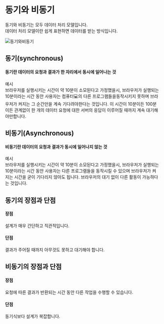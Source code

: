 # 동기와 비동기

동기와 비동기는 모두 데이터 처리 모델입니다.    
데이터 처리 모델이란 쉽게 표현하면 데이터를 받는 방식입니다.

![동기와비동기](https://img1.daumcdn.net/thumb/R1280x0/?scode=mtistory2&fname=https%3A%2F%2Fblog.kakaocdn.net%2Fdn%2Fol0Ra%2Fbtq2Jy17oEy%2Fn4NdXDY3dGcNGI3eFxvr81%2Fimg.png)


## 동기(synchronous)
#### 동기란 데이터의 요청과 결과가 한 자리에서 동시에 일어나는 것 

예시  
브라우저를 실행시키는 시간이 약 10분이 소모된다고 가정했을시, 브라우저가 실행되는 10분이라는 시간 동안 사용자는 컴퓨터💻의 다른 프로그램들을동작시키지 못하며 브라우저가 켜지는 그 순간만을 계속 기다려야한다는 것입니다. 이 시간이 10분이든 100분이든 관계없이 한 개의 데이터 요청에 대한 서버의 응답이 이루어질 때까지 계속 대기해야만합니다.

## 비동기(Asynchronous)
#### 비동기란 데이터의 요청과 결과가 동시에 일어나지 않는 것

예시  
브라우저를 실행시키는 시간이 약 10분이 소모된다고 가정했을시, 브라우저가 실행되는 10분이라는 시간 동안 사용자는 다른 프로그램들을 동작시킬 수 있으며 브라우저가 켜지는 시간을 굳이 기다리지 않아도 됩니다. 브라우저의 대기 없이 다른 활동이 가능하다는 것입니다.

## 동기의 장점과 단점
#### 장점
설계가 매우 간단하고 직관적입니다.  

#### 단점
결과가 주어질 때까지 아무것도 못하고 대기해야 합니다.  

## 비동기의 장점과 단점
#### 장점  

요청에 따른 결과가 반환되는 시간 동안 다른 작업을 수행할 수 있습니다.

#### 단점
동기식보다 설계가 복잡합니다.

